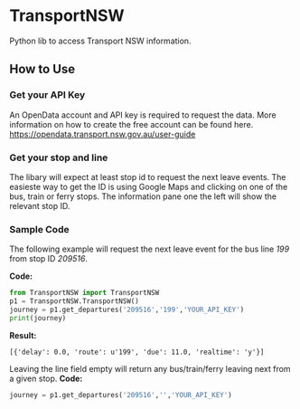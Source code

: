 # TransportNSW
Python lib to access Transport NSW information.

## How to Use

### Get your API Key
An OpenData account and API key is required to request the data. More information on how to create the free account can be found here.
https://opendata.transport.nsw.gov.au/user-guide

### Get your stop and line
The libary will expect at least stop id to request the next leave events. The easieste way to get the ID is using Google Maps and clicking on one of the bus, train or ferry stops. The information pane one the left will show the relevant stop ID.

### Sample Code
The following example will request the next leave event for the bus line *199* from stop ID *209516*.

**Code:**
```python
from TransportNSW import TransportNSW
p1 = TransportNSW.TransportNSW()
journey = p1.get_departures('209516','199','YOUR_API_KEY')
print(journey)
```
**Result:**
```
[{'delay': 0.0, 'route': u'199', 'due': 11.0, 'realtime': 'y'}]
```
Leaving the line field empty will return any bus/train/ferry leaving next from a given stop.
**Code:**

```python
journey = p1.get_departures('209516','','YOUR_API_KEY')
```